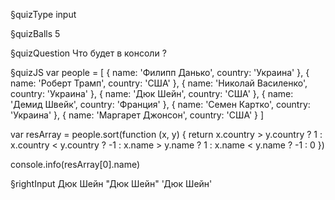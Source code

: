 §quizType
input

§quizBalls
5



§quizQuestion
Что будет в консоли ?



§quizJS
var people = [
  { name: 'Филипп Данько', country: 'Украина' },
  { name: 'Роберт Трамп', country: 'США' },
  { name: 'Николай Василенко', country: 'Украина' },
  { name: 'Дюк Шейн', country: 'США' },
  { name: 'Демид Швейк', country: 'Франция' },
  { name: 'Семен Картко', country: 'Украина' },
  { name: 'Маргарет Джонсон', country: 'США' }
]

var resArray = people.sort(function (x, y) {
  return x.country > y.country
    ? 1
    : x.country < y.country
      ? -1
      : x.name > y.name
        ? 1
        : x.name < y.name
          ? -1
          : 0
})

console.info(resArray[0].name)



§rightInput
Дюк Шейн
"Дюк Шейн"
'Дюк Шейн'
